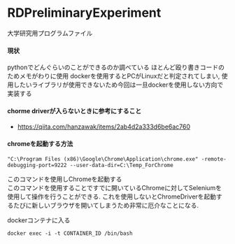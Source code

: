 # RDPreliminaryExperiment
大学研究用プログラムファイル
#### 現状
pythonでどんぐらいのことができるのか調べている
ほとんど殴り書きコードのためメモがわりに使用
dockerを使用するとPCがLinuxだと判定されてしまい, 使用したいライブラリが使用できないため今回は一旦dockerを使用しない方向で実装する

#### chorme driverが入らないときに参考にすること
 - https://qiita.com/hanzawak/items/2ab4d2a333d6be6ac760

#### chromeを起動する方法
```
"C:\Program Files (x86)\Google\Chrome\Application\chrome.exe" -remote-debugging-port=9222 --user-data-dir=C:\Temp_ForChrome
```
 このコマンドを使用しChromeを起動する <br />
 このコマンドを使用することですでに開いているChromeに対してSeleniumを使用して操作を行うことができる.
 これを使用しないとChromeDriverを起動するたびに新しいブラウザを開いてしまうため非常に厄介なことになる.

dockerコンテナに入る
```
docker exec -i -t CONTAINER_ID /bin/bash
```
